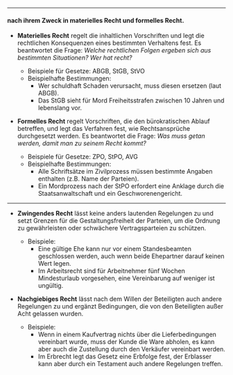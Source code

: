 ___
#### nach ihrem Zweck in **materielles Recht** und **formelles Recht**.

- **Materielles Recht** regelt die inhaltlichen Vorschriften und legt die rechtlichen Konsequenzen eines bestimmten Verhaltens fest. Es beantwortet die Frage: _Welche rechtlichen Folgen ergeben sich aus bestimmten Situationen? Wer hat recht?_
    - Beispiele für Gesetze: ABGB, StGB, StVO
    - Beispielhafte Bestimmungen:
        - Wer schuldhaft Schaden verursacht, muss diesen ersetzen (laut ABGB).
        - Das StGB sieht für Mord Freiheitsstrafen zwischen 10 Jahren und lebenslang vor.

- **Formelles Recht** regelt Vorschriften, die den bürokratischen Ablauf betreffen, und legt das Verfahren fest, wie Rechtsansprüche durchgesetzt werden. Es beantwortet die Frage: _Was muss getan werden, damit man zu seinem Recht kommt?_
    
    - Beispiele für Gesetze: ZPO, StPO, AVG
    - Beispielhafte Bestimmungen:
        - Alle Schriftsätze im Zivilprozess müssen bestimmte Angaben enthalten (z.B. Name der Parteien).
        - Ein Mordprozess nach der StPO erfordert eine Anklage durch die Staatsanwaltschaft und ein Geschworenengericht.

___

- **Zwingendes Recht** lässt keine anders lautenden Regelungen zu und setzt Grenzen für die Gestaltungsfreiheit der Parteien, um die Ordnung zu gewährleisten oder schwächere Vertragsparteien zu schützen.
    
    - Beispiele:
        - Eine gültige Ehe kann nur vor einem Standesbeamten geschlossen werden, auch wenn beide Ehepartner darauf keinen Wert legen.
        - Im Arbeitsrecht sind für Arbeitnehmer fünf Wochen Mindesturlaub vorgesehen, eine Vereinbarung auf weniger ist ungültig.
- **Nachgiebiges Recht** lässt nach dem Willen der Beteiligten auch andere Regelungen zu und ergänzt Bedingungen, die von den Beteiligten außer Acht gelassen wurden.
    
    - Beispiele:
        - Wenn in einem Kaufvertrag nichts über die Lieferbedingungen vereinbart wurde, muss der Kunde die Ware abholen, es kann aber auch die Zustellung durch den Verkäufer vereinbart werden.
        - Im Erbrecht legt das Gesetz eine Erbfolge fest, der Erblasser kann aber durch ein Testament auch andere Regelungen treffen.